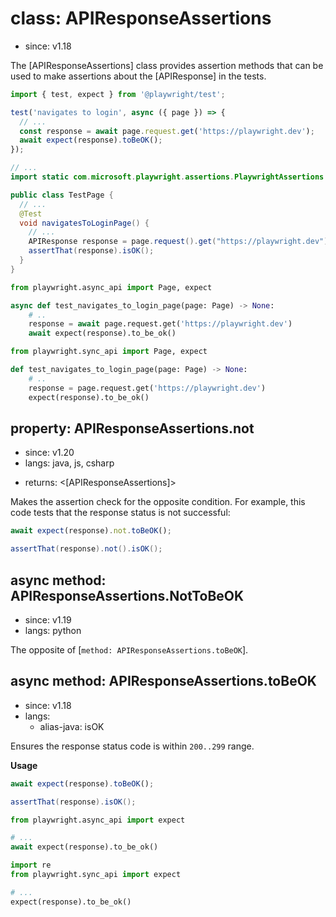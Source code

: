 # class: APIResponseAssertions
* since: v1.18

The [APIResponseAssertions] class provides assertion methods that can be used to make assertions about the [APIResponse] in the tests.

```js
import { test, expect } from '@playwright/test';

test('navigates to login', async ({ page }) => {
  // ...
  const response = await page.request.get('https://playwright.dev');
  await expect(response).toBeOK();
});
```

```java
// ...
import static com.microsoft.playwright.assertions.PlaywrightAssertions.assertThat;

public class TestPage {
  // ...
  @Test
  void navigatesToLoginPage() {
    // ...
    APIResponse response = page.request().get("https://playwright.dev");
    assertThat(response).isOK();
  }
}
```

```python async
from playwright.async_api import Page, expect

async def test_navigates_to_login_page(page: Page) -> None:
    # ..
    response = await page.request.get('https://playwright.dev')
    await expect(response).to_be_ok()
```

```python sync
from playwright.sync_api import Page, expect

def test_navigates_to_login_page(page: Page) -> None:
    # ..
    response = page.request.get('https://playwright.dev')
    expect(response).to_be_ok()
```

## property: APIResponseAssertions.not
* since: v1.20
* langs: java, js, csharp
- returns: <[APIResponseAssertions]>

Makes the assertion check for the opposite condition. For example, this code tests that the response status is not successful:

```js
await expect(response).not.toBeOK();
```

```java
assertThat(response).not().isOK();
```

## async method: APIResponseAssertions.NotToBeOK
* since: v1.19
* langs: python

The opposite of [`method: APIResponseAssertions.toBeOK`].

## async method: APIResponseAssertions.toBeOK
* since: v1.18
* langs:
  - alias-java: isOK

Ensures the response status code is within `200..299` range.

**Usage**

```js
await expect(response).toBeOK();
```

```java
assertThat(response).isOK();
```

```python async
from playwright.async_api import expect

# ...
await expect(response).to_be_ok()
```

```python sync
import re
from playwright.sync_api import expect

# ...
expect(response).to_be_ok()
```
